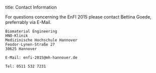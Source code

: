 title: Contact Information

For questions concerning the EnFI 2015 please contact Bettina Goede, preferrably via E-Mail.

```
Biomaterial Engineering
HNO-Klinik
Medizinische Hochschule Hannover
Feodor-Lynen-Straße 27
30625 Hannover

E-Mail: enfi-2015@mh-hannover.de

Tel: 0511 532 7231
```